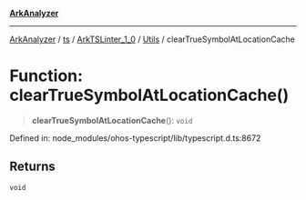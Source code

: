 [**ArkAnalyzer**](../../../../../../../../README.md)

***

[ArkAnalyzer](../../../../../../../../globals.md) / [ts](../../../../../README.md) / [ArkTSLinter\_1\_0](../../../README.md) / [Utils](../README.md) / clearTrueSymbolAtLocationCache

# Function: clearTrueSymbolAtLocationCache()

> **clearTrueSymbolAtLocationCache**(): `void`

Defined in: node\_modules/ohos-typescript/lib/typescript.d.ts:8672

## Returns

`void`
